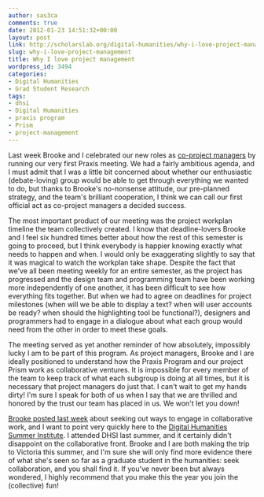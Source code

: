 ```yaml
---
author: sas3ca
comments: true
date: 2012-01-23 14:51:32+00:00
layout: post
link: http://scholarslab.org/digital-humanities/why-i-love-project-management/
slug: why-i-love-project-management
title: Why I love project management
wordpress_id: 3494
categories:
- Digital Humanities
- Grad Student Research
tags:
- dhsi
- Digital Humanities
- praxis program
- Prism
- project-management
---
```


Last week Brooke and I celebrated our new roles as [co-project managers](http://praxis.scholarslab.org/topics/project-management/) by running our very first Praxis meeting. We had a fairly ambitious agenda, and I must admit that I was a little bit concerned about whether our enthusiastic (debate-loving) group would be able to get through everything we wanted to do, but thanks to Brooke's no-nonsense attitude, our pre-planned strategy, and the team's brilliant cooperation, I think we can call our first official act as co-project managers a decided success.

The most important product of our meeting was the project workplan timeline the team collectively created. I know that deadline-lovers Brooke and I feel six hundred times better about how the rest of this semester is going to proceed, but I think everybody is happier knowing exactly what needs to happen and when. I would only be exaggerating slightly to say that it was magical to watch the workplan take shape. Despite the fact that we've all been meeting weekly for an entire semester, as the project has progressed and the design team and programming team have been working more independently of one another, it has been difficult to see how everything fits together. But when we had to agree on deadlines for project milestones (when will we be able to display a text? when will user accounts be ready? when should the highlighting tool be functional?), designers and programmers had to engage in a dialogue about what each group would need from the other in order to meet these goals.

The meeting served as yet another reminder of how absolutely, impossibly lucky I am to be part of this program. As project managers, Brooke and I are ideally positioned to understand how the Praxis Program and our project Prism work as collaborative ventures. It is impossible for every member of the team to keep track of what each subgroup is doing at all times, but it is necessary that project managers do just that. I can't wait to get my hands dirty! I'm sure I speak for both of us when I say that we are thrilled and honored by the trust our team has placed in us. We won't let you down!

[Brooke posted last week](http://www.scholarslab.org/digital-humanities/project-management-and-graduate-training/) about seeking out ways to engage in collaborative work, and I want to point very quickly here to the [Digital Humanities Summer Institute](http://www.dhsi.org/). I attended DHSI last summer, and it certainly didn't disappoint on the collaborative front. Brooke and I are both making the trip to Victoria this summer, and I'm sure she will only find more evidence there of what she's seen so far as a graduate student in the humanities: seek collaboration, and you shall find it. If you've never been but always wondered, I highly recommend that you make this the year you join the (collective) fun!
